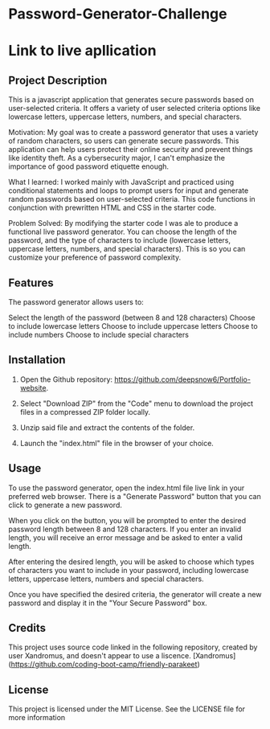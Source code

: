 # Password-Generator-Challenge

# Link to live apllication 

## Project Description

This is a javascript application that generates secure passwords based on user-selected criteria. It offers a variety of user selected criteria options like lowercase letters, uppercase letters, numbers, and special characters.

Motivation: My goal was to create a password generator that uses a variety of random characters,  so users can generate secure passwords. This application can help users protect their online security and prevent things like identity theft. As a cybersecurity major, I can't emphasize the importance of good password etiquette enough. 

What I learned:  I worked mainly with JavaScript and practiced using conditional statements and loops to prompt users for input and  generate random passwords based on user-selected criteria. This code functions in conjunction with prewritten HTML and CSS in the starter code. 

Problem Solved: By modifying the starter code I was ale to produce a functional live password generator. You can choose the length of the password, and the type of characters to include (lowercase letters, uppercase letters, numbers, and special characters). This is so you can customize your preference of password complexity. 

## Features 

The password generator allows users to:

Select the length of the password (between 8 and 128 characters)
Choose to include lowercase letters
Choose to include uppercase letters
Choose to include numbers
Choose to include special characters

## Installation 

1. Open the Github repository: https://github.com/deepsnow6/Portfolio-website.

2. Select "Download ZIP" from the "Code" menu to download the project files in a compressed ZIP folder locally.

3. Unzip said file and extract the contents of the folder.

4. Launch the "index.html" file in the browser of your choice.

## Usage 

To use the password generator,  open the index.html file live link in your preferred web browser. There is a "Generate Password" button that you can click to generate a new password.

When you click on the button, you will be prompted to enter the desired password length between 8 and 128 characters. If you enter an invalid length, you will receive an error message and be asked to enter a valid length.

After entering the desired length, you will be asked to choose which types of characters you want to include in your password, including lowercase letters, uppercase letters, numbers and special characters.

Once you have specified the desired criteria, the generator will create a new password and display it in the "Your Secure Password" box.

## Credits
This project uses source code linked in the following repository, created by user Xandromus, and doesn't appear to use a liscence. [Xandromus] (https://github.com/coding-boot-camp/friendly-parakeet)


## License

This project is licensed under the MIT License. See the LICENSE file for more information